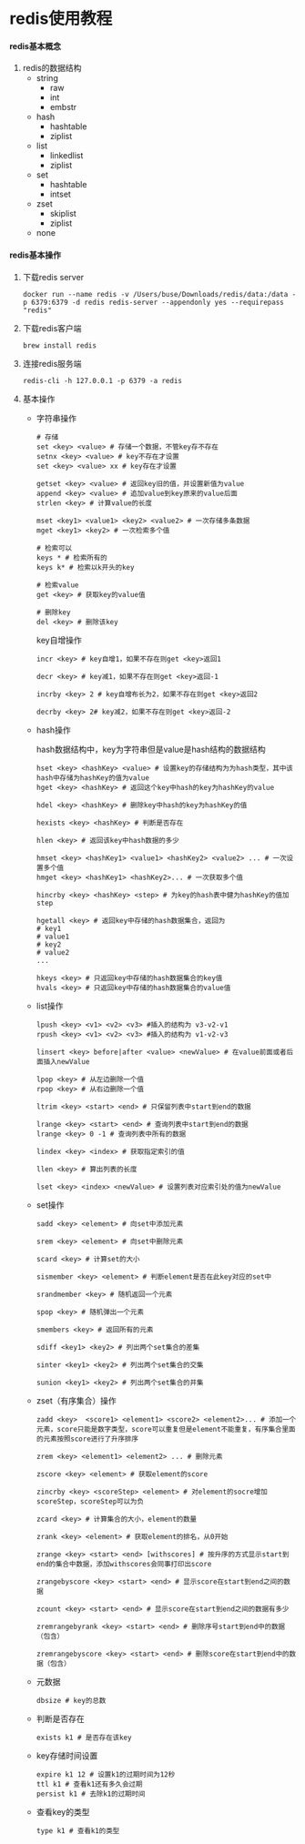 # redis使用教程

#### redis基本概念

1. redis的数据结构
   * string
     * raw
     * int
     * embstr
   * hash
     * hashtable
     * ziplist
   * list
     * linkedlist
     * ziplist
   * set
     * hashtable
     * intset
   * zset
     * skiplist
     * ziplist 
   * none

#### redis基本操作

1. 下载redis server

   ```shell
   docker run --name redis -v /Users/buse/Downloads/redis/data:/data -p 6379:6379 -d redis redis-server --appendonly yes --requirepass "redis"
   ```

2. 下载redis客户端

   ```shell
   brew install redis
   ```

3. 连接redis服务端

   ```shell
   redis-cli -h 127.0.0.1 -p 6379 -a redis
   ```

4. 基本操作

   * 字符串操作

     ```shell
     # 存储
     set <key> <value> # 存储一个数据，不管key存不存在
     setnx <key> <value> # key不存在才设置
     set <key> <value> xx # key存在才设置
     
     getset <key> <value> # 返回key旧的值，并设置新值为value
     append <key> <value> # 追加value到key原来的value后面
     strlen <key> # 计算value的长度
     
     mset <key1> <value1> <key2> <value2> # 一次存储多条数据
     mget <key1> <key2> # 一次检索多个值
     
     # 检索可以
     keys * # 检索所有的
     keys k* # 检索以k开头的key
     
     # 检索value
     get <key> # 获取key的value值
     
     # 删除key
     del <key> # 删除该key
     ```

     key自增操作

     ```shell
     incr <key> # key自增1，如果不存在则get <key>返回1
     
     decr <key> # key减1，如果不存在则get <key>返回-1
     
     incrby <key> 2 # key自增布长为2，如果不存在则get <key>返回2
     
     decrby <key> 2# key减2，如果不存在则get <key>返回-2
     ```

   * hash操作

     hash数据结构中，key为字符串但是value是hash结构的数据结构

     ```shell
     hset <key> <hashKey> <value> # 设置key的存储结构为为hash类型，其中该hash中存储为hashKey的值为value
     hget <key> <hashKey> # 返回这个key中hash的key为hashKey的value
     
     hdel <key> <hashKey> # 删除key中hash的key为hashKey的值
     
     hexists <key> <hashKey> # 判断是否存在
     
     hlen <key> # 返回该key中hash数据的多少
     
     hmset <key> <hashKey1> <value1> <hashKey2> <value2> ... # 一次设置多个值
     hmget <key> <hashKey1> <hashKey2>... # 一次获取多个值
     
     hincrby <key> <hashKey> <step> # 为key的hash表中健为hashKey的值加step
     
     hgetall <key> # 返回key中存储的hash数据集合，返回为
     # key1 
     # value1
     # key2
     # value2
     ...
     
     hkeys <key> # 只返回key中存储的hash数据集合的key值
     hvals <key> # 只返回key中存储的hash数据集合的value值
     ```

   * list操作

     ```shell
     lpush <key> <v1> <v2> <v3> #插入的结构为 v3-v2-v1
     rpush <key> <v1> <v2> <v3> #插入的结构为 v1-v2-v3
     
     linsert <key> before|after <value> <newValue> # 在value前面或者后面插入newValue
     
     lpop <key> # 从左边删除一个值
     rpop <key> # 从右边删除一个值
     
     ltrim <key> <start> <end> # 只保留列表中start到end的数据
     
     lrange <key> <start> <end> # 查询列表中start到end的数据
     lrange <key> 0 -1 # 查询列表中所有的数据
     
     lindex <key> <index> # 获取指定索引的值
     
     llen <key> # 算出列表的长度
     
     lset <key> <index> <newValue> # 设置列表对应索引处的值为newValue
     ```

   * set操作

     ```shell
     sadd <key> <element> # 向set中添加元素
     
     srem <key> <element> # 向set中删除元素
     
     scard <key> # 计算set的大小
     
     sismember <key> <element> # 判断element是否在此key对应的set中
     
     srandmember <key> # 随机返回一个元素
     
     spop <key> # 随机弹出一个元素
     
     smembers <key> # 返回所有的元素
     
     sdiff <key1> <key2> # 列出两个set集合的差集
     
     sinter <key1> <key2> # 列出两个set集合的交集
     
     sunion <key1> <key2> # 列出两个set集合的并集
     ```

   * zset（有序集合）操作

     ```shell
     zadd <key>  <score1> <element1> <score2> <element2>... # 添加一个元素，score只能是数字类型，score可以重复但是element不能重复，有序集合里面的元素按照score进行了升序排序
     
     zrem <key> <element1> <element2> ... # 删除元素
     
     zscore <key> <element> # 获取element的score
     
     zincrby <key> <scoreStep> <element> # 对element的socre增加scoreStep，scoreStep可以为负
     
     zcard <key> # 计算集合的大小，element的数量
     
     zrank <key> <element> # 获取element的排名，从0开始
     
     zrange <key> <start> <end> [withscores] # 按升序的方式显示start到end的集合中数据，添加withscores会同事打印出score
     
     zrangebyscore <key> <start> <end> # 显示score在start到end之间的数据
     
     zcount <key> <start> <end> # 显示score在start到end之间的数据有多少
     
     zremrangebyrank <key> <start> <end> # 删除序号start到end中的数据（包含）
     
     zremrangebyscore <key> <start> <end> # 删除score在start到end中的数据（包含）
     ```

   * 元数据

     ```shell
     dbsize # key的总数
     ```

   * 判断是否存在

     ```shell
     exists k1 # 是否存在该key
     ```

   * key存储时间设置

     ```shell
     expire k1 12 # 设置k1的过期时间为12秒
     ttl k1 # 查看k1还有多久会过期
     persist k1 # 去除k1的过期时间
     ```

   * 查看key的类型

     ```shell
     type k1 # 查看k1的类型
     ```

     